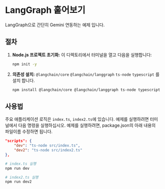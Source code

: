 # LangGraph 훝어보기

LangGraph으로 간단히 Gemini 연동하는 예제 입니다.

## 절차

1.  **Node.js 프로젝트 초기화:**
    이 디렉토리에서 터미널을 열고 다음을 실행합니다:

    ```bash
    npm init -y
    ```

2.  **의존성 설치:**
    `@langchain/core` `@langchain/langgraph` `ts-node` `typescript` 를 설치 합니다.

    ```bash
    npm install @langchain/core @langchain/langgraph ts-node typescript
    ```

## 사용법

주요 애플리케이션 로직은 `index.ts`, `index2.ts`에 있습니다. 예제를 실행하려면 터미널에서 다음 명령을 실행하십시오.
예제를 실행하려면, package.json의 아래 내용의 파일이름 수정하면 됩니다.

```json
"scripts": {
    "dev": "ts-node src/index.ts",
    "dev2": "ts-node src/index2.ts"
},
```

```bash
# index.ts 실행
npm run dev

# index2.ts 실행
npm run dev2
```
